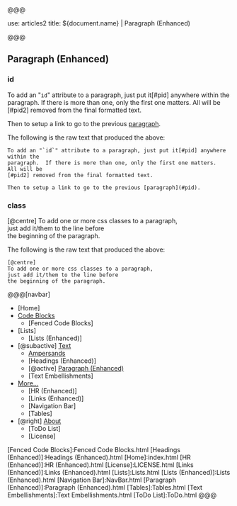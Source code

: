 @@@

use: articles2
title: ${document.name} | Paragraph (Enhanced)

@@@


## Paragraph (Enhanced)

### id

To add an "`id`" attribute to a paragraph, just put it[#pid] anywhere within the
paragraph.  If there is more than one, only the first one matters.  All will be
[#pid2] removed from the final formatted text.

Then to setup a link to go to the previous [paragraph](#pid).

The following is the raw text that produced the above:
~~~
To add an "`id`" attribute to a paragraph, just put it[#pid] anywhere within the
paragraph.  If there is more than one, only the first one matters.  All will be
[#pid2] removed from the final formatted text.

Then to setup a link to go to the previous [paragraph](#pid).
~~~

### class

[@centre]
To add one or more css classes to a paragraph,  
just add it/them to the line before  
the beginning of the paragraph.


The following is the raw text that produced the above:
~~~
[@centre]
To add one or more css classes to a paragraph,  
just add it/them to the line before  
the beginning of the paragraph.
~~~



@@@[navbar]
- [Home]
- [Code Blocks](#)
    - [Fenced Code Blocks]
- [Lists]
    - [Lists (Enhanced)]
- [@subactive] [Text](#)
    - [Ampersands]
    - [Headings (Enhanced)]
    - [@active] [Paragraph (Enhanced)](#)
    - [Text Embellishments]
- [More...](#)
    - [HR (Enhanced)]
    - [Links (Enhanced)]
    - [Navigation Bar]
    - [Tables]
- [@right] [About]
    - [ToDo List]
    - [License]


[About]:About.html
[Ampersands]:Ampersands.html
[Fenced Code Blocks]:Fenced Code Blocks.html
[Headings (Enhanced)]:Headings (Enhanced).html
[Home]:index.html
[HR (Enhanced)]:HR (Enhanced).html
[License]:LICENSE.html
[Links (Enhanced)]:Links (Enhanced).html
[Lists]:Lists.html
[Lists (Enhanced)]:Lists (Enhanced).html
[Navigation Bar]:NavBar.html
[Paragraph (Enhanced)]:Paragraph (Enhanced).html
[Tables]:Tables.html
[Text Embellishments]:Text Embellishments.html
[ToDo List]:ToDo.html
@@@
